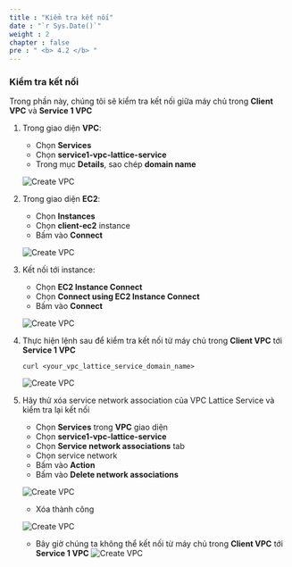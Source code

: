 ```yaml
---
title : "Kiểm tra kết nối"
date : "`r Sys.Date()`"
weight : 2
chapter : false
pre : " <b> 4.2 </b> "
---
```


### Kiểm tra kết nối

Trong phần này, chúng tôi sẽ kiểm tra kết nối giữa máy chủ trong **Client VPC** và **Service 1 VPC**

1. Trong giao diện **VPC**:
    - Chọn **Services**
    - Chọn **service1-vpc-lattice-service**
    - Trong mục **Details**, sao chép **domain name**

    ![Create VPC](/images/4/4.2-testconnection/0001-testconnection.PNG?featherlight=false&width=90pc)

2. Trong giao diện **EC2**:
    - Chọn **Instances**
    - Chọn **client-ec2** instance
    - Bấm vào **Connect**

    ![Create VPC](/images/4/4.2-testconnection/0002-testconnection.PNG?featherlight=false&width=90pc)

3. Kết nối tới instance:
    - Chọn **EC2 Instance Connect**
    - Chọn **Connect using EC2 Instance Connect**
    - Bấm vào **Connect**

    ![Create VPC](/images/4/4.2-testconnection/0003-testconnection.PNG?featherlight=false&width=70pc)

4. Thực hiện lệnh sau để kiểm tra kết nối từ máy chủ trong **Client VPC** tới **Service 1 VPC**
    ```
    curl <your_vpc_lattice_service_domain_name>
    ```

    ![Create VPC](/images/4/4.2-testconnection/0004-testconnection.PNG?featherlight=false&width=90pc)

5. Hãy thử xóa service network association của VPC Lattice Service và kiểm tra lại kết nối 
    - Chọn **Services** trong **VPC** giao diện
    - Chọn **service1-vpc-lattice-service**
    - Chọn **Service network associations** tab
    - Chọn service network
    - Bấm vào **Action**
    - Bấm vào **Delete network associations**


    ![Create VPC](/images/4/4.2-testconnection/0005-testconnection.PNG?featherlight=false&width=90pc)

    - Xóa thành công

    ![Create VPC](/images/4/4.2-testconnection/0006-testconnection.PNG?featherlight=false&width=90pc)

    - Bây giờ chúng ta không thể kết nối từ máy chủ trong **Client VPC** tới **Service 1 VPC** 
    ![Create VPC](/images/4/4.2-testconnection/0007-testconnection.PNG?featherlight=false&width=90pc)